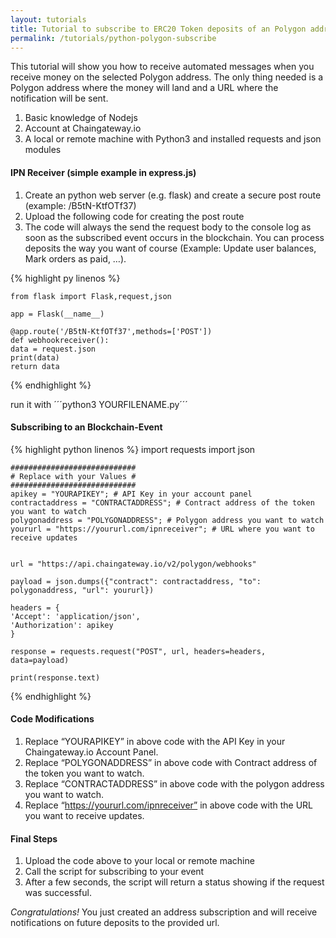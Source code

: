 ```yaml
---
layout: tutorials
title: Tutorial to subscribe to ERC20 Token deposits of an Polygon address
permalink: /tutorials/python-polygon-subscribe
---
```


This tutorial will show you how to receive automated messages when you receive money on the selected Polygon address. The only thing needed is a Polygon address where the money will land and a URL where the notification will be sent.

1. Basic knowledge of Nodejs
2. Account at Chaingateway.io
3. A local or remote machine with Python3 and installed requests and json modules

#### IPN Receiver (simple example in express.js)

1. Create an python web server (e.g. flask) and create a secure post route (example: /B5tN-KtfOTf37)
2. Upload the following code for creating the post route
3. The code will always the send the request body to the console log as soon as the subscribed event occurs in the blockchain.  You can process deposits the way you want of course (Example: Update user balances, Mark orders as paid, …).


{% highlight py linenos %}

    from flask import Flask,request,json

    app = Flask(__name__)

    @app.route('/B5tN-KtfOTf37',methods=['POST'])
    def webhookreceiver():
    data = request.json
    print(data)
    return data

{% endhighlight %}

run it with ´´´python3 YOURFILENAME.py´´´


#### Subscribing to an Blockchain-Event
{% highlight python linenos %}
    import requests
    import json

    ############################
    # Replace with your Values #
    ############################
    apikey = "YOURAPIKEY"; # API Key in your account panel
    contractaddress = "CONTRACTADDRESS"; # Contract address of the token you want to watch
    polygonaddress = "POLYGONADDRESS"; # Polygon address you want to watch
    yoururl = "https://yoururl.com/ipnreceiver"; # URL where you want to receive updates

    
    url = "https://api.chaingateway.io/v2/polygon/webhooks"

    payload = json.dumps({"contract": contractaddress, "to": polygonaddress, "url": yoururl})

    headers = {
    'Accept': 'application/json',
    'Authorization': apikey
    }

    response = requests.request("POST", url, headers=headers, data=payload)

    print(response.text)


{% endhighlight %}



#### Code Modifications

1. Replace “YOURAPIKEY” in  above code with the API Key in your Chaingateway.io Account Panel.
2. Replace “POLYGONADDRESS” in  above code with Contract address of the token you want to watch.
3. Replace “CONTRACTADDRESS” in  above code with the polygon address you want to watch.
4. Replace “https://yoururl.com/ipnreceiver” in above code with the URL you want to receive updates.

#### Final Steps

1. Upload the code above to your local or remote machine
2. Call the script for subscribing to your event
3. After a few seconds, the script will return a status showing if the request was successful.

*Congratulations!* You just created an address subscription and will receive notifications on future deposits to the provided url.